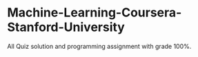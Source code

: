 # Machine-Learning-Coursera-Stanford-University

All Quiz solution and programming assignment with grade 100%. 
